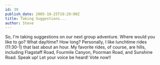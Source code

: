 ```yaml
---
id: 39
publish_date: 2005-10-25T19:29:00Z
title: Taking Suggestions...
author: Steve
---
```

So, I'm taking suggestions on our next group adventure. Where would you like to go? What day/time? How long? Personally, I like lunchtime rides (11:30-1) that last about an hour. My favorite rides, of course, are hills, including Flagstaff Road, Fourmile Canyon, Poorman Road, and Sunshine Road. Speak up! Let your voice be heard! Vote now!!